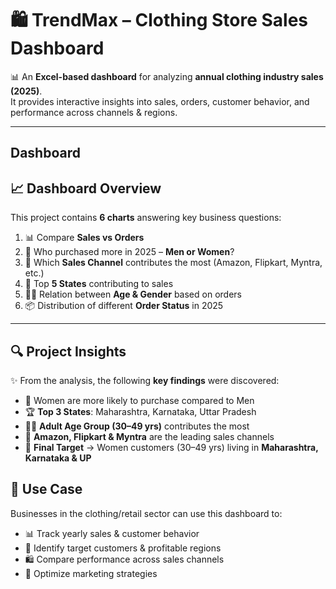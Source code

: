 # 🛍️ TrendMax – Clothing Store Sales Dashboard  

📊 An **Excel-based dashboard** for analyzing **annual clothing industry sales (2025)**.  
It provides interactive insights into sales, orders, customer behavior, and performance across channels & regions.  

---
## Dashboard

## 📈 Dashboard Overview  
This project contains **6 charts** answering key business questions:  

1. 📊 Compare **Sales vs Orders**  
2. 👗 Who purchased more in 2025 – **Men or Women**?  
3. 🛒 Which **Sales Channel** contributes the most (Amazon, Flipkart, Myntra, etc.)  
4. 📍 Top **5 States** contributing to sales  
5. 👨👩 Relation between **Age & Gender** based on orders  
6. 📦 Distribution of different **Order Status** in 2025  

---

## 🔍 Project Insights  

✨ From the analysis, the following **key findings** were discovered:  

- 👩 Women are more likely to purchase compared to Men  
- 🏆 **Top 3 States**: Maharashtra, Karnataka, Uttar Pradesh  
- 👨‍🦳 **Adult Age Group (30–49 yrs)** contributes the most  
- 🛒 **Amazon, Flipkart & Myntra** are the leading sales channels  
- 🎯 **Final Target** → Women customers (30–49 yrs) living in **Maharashtra, Karnataka & UP**  



## 🎯 Use Case  
Businesses in the clothing/retail sector can use this dashboard to:  

- 📊 Track yearly sales & customer behavior  
- 👕 Identify target customers & profitable regions  
- 🛍️ Compare performance across sales channels  
- 🚀 Optimize marketing strategies  



